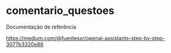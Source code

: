 # comentario_questoes


Documentação de referência 

https://medium.com/@fuentesxr/openai-assistants-step-by-step-3077b3320e86
